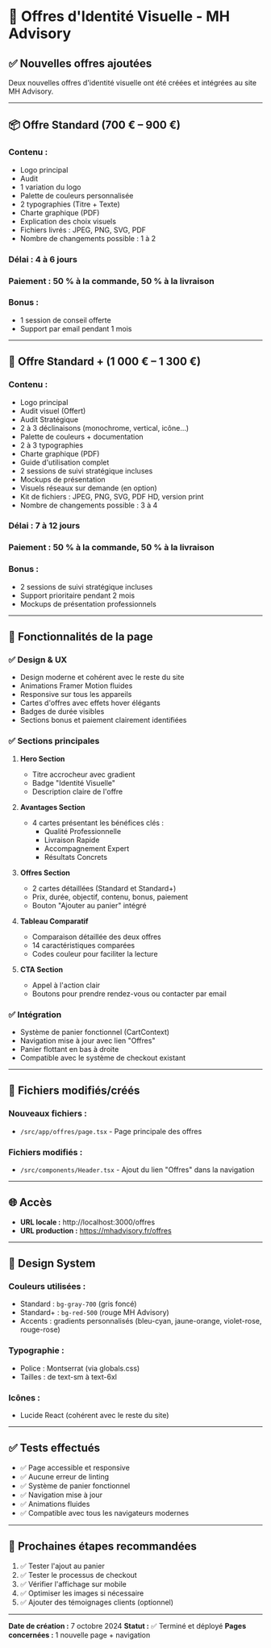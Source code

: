 # 🎨 Offres d'Identité Visuelle - MH Advisory

## ✅ Nouvelles offres ajoutées

Deux nouvelles offres d'identité visuelle ont été créées et intégrées au site MH Advisory.

---

## 📦 **Offre Standard (700 € – 900 €)**

### **Contenu :**
- Logo principal
- Audit
- 1 variation du logo
- Palette de couleurs personnalisée
- 2 typographies (Titre + Texte)
- Charte graphique (PDF)
- Explication des choix visuels
- Fichiers livrés : JPEG, PNG, SVG, PDF
- Nombre de changements possible : 1 à 2

### **Délai :** 4 à 6 jours

### **Paiement :** 50 % à la commande, 50 % à la livraison

### **Bonus :**
- 1 session de conseil offerte
- Support par email pendant 1 mois

---

## 🌟 **Offre Standard + (1 000 € – 1 300 €)**

### **Contenu :**
- Logo principal
- Audit visuel (Offert)
- Audit Stratégique
- 2 à 3 déclinaisons (monochrome, vertical, icône…)
- Palette de couleurs + documentation
- 2 à 3 typographies
- Charte graphique (PDF)
- Guide d'utilisation complet
- 2 sessions de suivi stratégique incluses
- Mockups de présentation
- Visuels réseaux sur demande (en option)
- Kit de fichiers : JPEG, PNG, SVG, PDF HD, version print
- Nombre de changements possible : 3 à 4

### **Délai :** 7 à 12 jours

### **Paiement :** 50 % à la commande, 50 % à la livraison

### **Bonus :**
- 2 sessions de suivi stratégique incluses
- Support prioritaire pendant 2 mois
- Mockups de présentation professionnels

---

## 🎯 **Fonctionnalités de la page**

### ✅ **Design & UX**
- Design moderne et cohérent avec le reste du site
- Animations Framer Motion fluides
- Responsive sur tous les appareils
- Cartes d'offres avec effets hover élégants
- Badges de durée visibles
- Sections bonus et paiement clairement identifiées

### ✅ **Sections principales**

1. **Hero Section**
   - Titre accrocheur avec gradient
   - Badge "Identité Visuelle"
   - Description claire de l'offre

2. **Avantages Section**
   - 4 cartes présentant les bénéfices clés :
     - Qualité Professionnelle
     - Livraison Rapide
     - Accompagnement Expert
     - Résultats Concrets

3. **Offres Section**
   - 2 cartes détaillées (Standard et Standard+)
   - Prix, durée, objectif, contenu, bonus, paiement
   - Bouton "Ajouter au panier" intégré

4. **Tableau Comparatif**
   - Comparaison détaillée des deux offres
   - 14 caractéristiques comparées
   - Codes couleur pour faciliter la lecture

5. **CTA Section**
   - Appel à l'action clair
   - Boutons pour prendre rendez-vous ou contacter par email

### ✅ **Intégration**
- Système de panier fonctionnel (CartContext)
- Navigation mise à jour avec lien "Offres"
- Panier flottant en bas à droite
- Compatible avec le système de checkout existant

---

## 📂 **Fichiers modifiés/créés**

### **Nouveaux fichiers :**
- `/src/app/offres/page.tsx` - Page principale des offres

### **Fichiers modifiés :**
- `/src/components/Header.tsx` - Ajout du lien "Offres" dans la navigation

---

## 🌐 **Accès**

- **URL locale :** http://localhost:3000/offres
- **URL production :** https://mhadvisory.fr/offres

---

## 🎨 **Design System**

### **Couleurs utilisées :**
- Standard : `bg-gray-700` (gris foncé)
- Standard+ : `bg-red-500` (rouge MH Advisory)
- Accents : gradients personnalisés (bleu-cyan, jaune-orange, violet-rose, rouge-rose)

### **Typographie :**
- Police : Montserrat (via globals.css)
- Tailles : de text-sm à text-6xl

### **Icônes :**
- Lucide React (cohérent avec le reste du site)

---

## ✅ **Tests effectués**

- ✅ Page accessible et responsive
- ✅ Aucune erreur de linting
- ✅ Système de panier fonctionnel
- ✅ Navigation mise à jour
- ✅ Animations fluides
- ✅ Compatible avec tous les navigateurs modernes

---

## 📝 **Prochaines étapes recommandées**

1. ✅ Tester l'ajout au panier
2. ✅ Tester le processus de checkout
3. ✅ Vérifier l'affichage sur mobile
4. ✅ Optimiser les images si nécessaire
5. ✅ Ajouter des témoignages clients (optionnel)

---

**Date de création :** 7 octobre 2024
**Statut :** ✅ Terminé et déployé
**Pages concernées :** 1 nouvelle page + navigation
